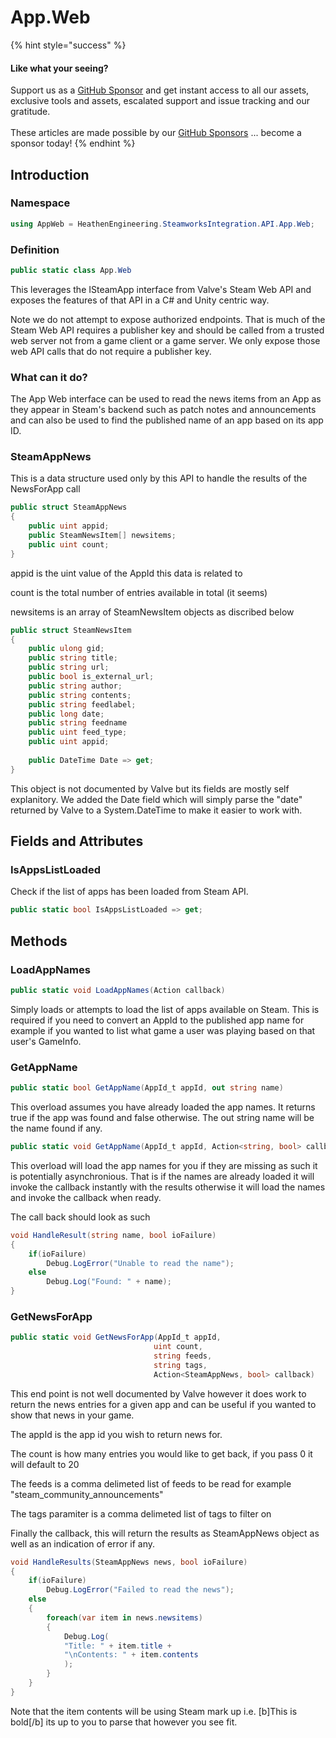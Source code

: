 # App.Web

{% hint style="success" %}
#### Like what your seeing?

Support us as a [GitHub Sponsor](../../../become-a-sponsor/) and get instant access to all our assets, exclusive tools and assets, escalated support and issue tracking and our gratitude.\
\
These articles are made possible by our [GitHub Sponsors](../../../become-a-sponsor/) ... become a sponsor today!
{% endhint %}

## &#x20;Introduction

### Namespace

```csharp
using AppWeb = HeathenEngineering.SteamworksIntegration.API.App.Web;
```

### Definition

```csharp
public static class App.Web
```

This leverages the ISteamApp interface from Valve's Steam Web API and exposes the features of that API in a C# and Unity centric way.

Note we do not attempt to expose authorized endpoints. That is much of the Steam Web API requires a publisher key and should be called from a trusted web server not from a game client or a game server. We only expose those web API calls that do not require a publisher key.

### What can it do?

The App Web interface can be used to read the news items from an App as they appear in Steam's backend such as patch notes and announcements and can also be used to find the published name of an app based on its app ID.

### SteamAppNews

This is a data structure used only by this API to handle the results of the NewsForApp call

```csharp
public struct SteamAppNews
{
    public uint appid;
    public SteamNewsItem[] newsitems;
    public uint count;
}
```

appid is the uint value of the AppId this data is related to

count is the total number of entries available in total (it seems)

newsitems is an array of SteamNewsItem objects as discribed below

```csharp
public struct SteamNewsItem
{
    public ulong gid;
    public string title;
    public string url;
    public bool is_external_url;
    public string author;
    public string contents;
    public string feedlabel;
    public long date;
    public string feedname
    public uint feed_type;
    public uint appid;
    
    public DateTime Date => get;
}
```

This object is not documented by Valve but its fields are mostly self explanitory. We added the Date field which will simply parse the "date" returned by Valve to a System.DateTime to make it easier to work with.



## Fields and Attributes

### IsAppsListLoaded

Check if the list of apps has been loaded from Steam API.

```csharp
public static bool IsAppsListLoaded => get;
```

## Methods

### LoadAppNames

```csharp
public static void LoadAppNames(Action callback)
```

Simply loads or attempts to load the list of apps available on Steam. This is required if you need to convert an AppId to the published app name for example if you wanted to list what game a user was playing based on that user's GameInfo.

### GetAppName

```csharp
public static bool GetAppName(AppId_t appId, out string name)
```

This overload assumes you have already loaded the app names. It returns true if the app was found and false otherwise. The out string name will be the name found if any.

```csharp
public static void GetAppName(AppId_t appId, Action<string, bool> callback)
```

This overload will load the app names for you if they are missing as such it is potentially asynchronious. That is if the names are already loaded it will invoke the callback instantly with the results otherwise it will load the names and invoke the callback when ready.

The call back should look as such

```csharp
void HandleResult(string name, bool ioFailure)
{
    if(ioFailure)
        Debug.LogError("Unable to read the name");
    else
        Debug.Log("Found: " + name);
}
```

### GetNewsForApp

```csharp
public static void GetNewsForApp(AppId_t appId, 
                                uint count, 
                                string feeds, 
                                string tags, 
                                Action<SteamAppNews, bool> callback)
```

This end point is not well documented by Valve however it does work to return the news entries for a given app and can be useful if you wanted to show that news in your game.

The appId is the app id you wish to return news for.

The count is how many entries you would like to get back, if you pass 0 it will default to 20

The feeds is a comma delimeted list of feeds to be read for example "steam\_community\_announcements"

The tags paramiter is a comma delimeted list of tags to filter on

Finally the callback, this will return the results as SteamAppNews object as well as an indication of error if any.

```csharp
void HandleResults(SteamAppNews news, bool ioFailure)
{
    if(ioFailure)
        Debug.LogError("Failed to read the news");
    else
    {
        foreach(var item in news.newsitems)
        {
            Debug.Log(
            "Title: " + item.title + 
            "\nContents: " + item.contents
            );
        }
    }
}
```

Note that the item contents will be using Steam mark up i.e. \[b]This is bold\[/b] its up to you to parse that however you see fit.
